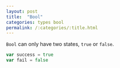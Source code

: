 ```yaml
---
layout: post
title:  "Bool"
categories: types bool
permalink: /:categories/:title.html
---
```


`Bool` can only have two states, `true` or `false`. 

~~~go
var success = true
var fail = false
~~~
